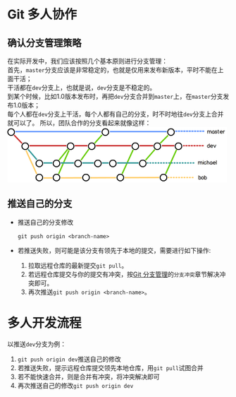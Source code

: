 # Git 多人协作
## 确认分支管理策略
在实际开发中，我们应该按照几个基本原则进行分支管理：  
首先，`master`分支应该是非常稳定的，也就是仅用来发布新版本，平时不能在上面干活；  
干活都在`dev`分支上，也就是说，`dev`分支是不稳定的。  
到某个时候，比如1.0版本发布时，再把`dev`分支合并到`master`上，在`master`分支发布1.0版本；  
每个人都在`dev`分支上干活，每个人都有自己的分支，时不时地往`dev`分支上合并就可以了。
所以，团队合作的分支看起来就像这样：  
![团队分支](cache/团队分支.png)

## 推送自己的分支
- 推送自己的分支修改
  ```
  git push origin <branch-name>
  ```

- 若推送失败，则可能是该分支有领先于本地的提交，需要进行如下操作:  
  1. 拉取远程仓库的最新提交`git pull`。
  2. 若远程仓库提交与你的提交有冲突，按[Git 分支管理](分支管理.md)的`分支冲突`章节解决冲突即可。
  3. 再次推送`git push origin <branch-name>`。

# 多人开发流程
以推送`dev`分支为例：  
1. `git push origin dev`推送自己的修改
2. 若推送失败，提示远程仓库提交领先本地仓库，用`git pull`试图合并
3. 若不能快速合并，则是合并有冲突，将冲突解决即可
4. 再次推送自己的修改`git push origin dev`
